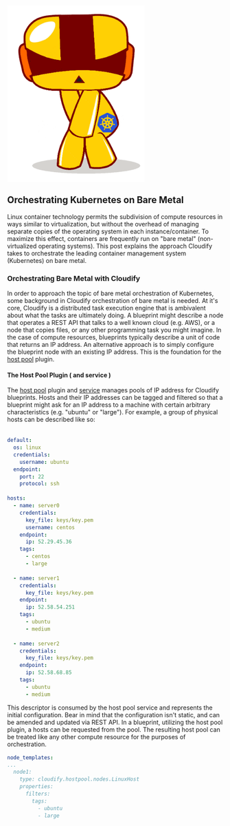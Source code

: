 <img src="https://github.com/dfilppi/posts/blob/master/images/kub-bare/bare.png" width="320px" align="center"/>

## Orchestrating Kubernetes on Bare Metal

Linux container technology permits the subdivision of compute resources in ways similar to virtualization, but without the overhead of managing separate copies of the operating system in each instance/container.  To maximize this effect, containers are frequently run on "bare metal" (non-virtualized operating systems).  This post explains the approach Cloudify takes to orchestrate the leading container management system (Kubernetes) on bare metal.

### Orchestrating Bare Metal with Cloudify

In order to approach the topic of bare metal orchestration of Kubernetes, some background in Cloudify orchestration of bare metal is needed.  At it's core, Cloudify is a distributed task execution engine that is ambivalent about what the tasks are ultimately doing.  A blueprint might describe a node that operates a REST API that talks to a well known cloud (e.g. AWS), or a node that copies files, or any other programming task you might imagine.  In the case of compute resources, blueprints typically describe a unit of code that returns an IP address.  An alternative approach is to simply configure the blueprint node with an existing IP address.  This is the foundation for the [host pool](https://github.com/cloudify-cosmo/cloudify-host-pool-plugin) plugin.

#### The Host Pool Plugin ( and service )

The [host pool](https://github.com/cloudify-cosmo/cloudify-host-pool-plugin) plugin and [service](https://github.com/cloudify-cosmo/cloudify-host-pool-service) manages pools of IP address for Cloudify blueprints.  Hosts and their IP addresses can be tagged and filtered so that a blueprint might ask for an IP address to a machine with certain arbitrary characteristics (e.g. "ubuntu" or "large").  For example, a group of physical hosts can be described like so:

```yaml

default:
  os: linux
  credentials:
    username: ubuntu
  endpoint:
    port: 22
    protocol: ssh

hosts:
  - name: server0
    credentials:
      key_file: keys/key.pem
      username: centos
    endpoint:
      ip: 52.29.45.36
    tags:
      - centos
      - large
    
  - name: server1
    credentials:
      key_file: keys/key.pem
    endpoint:
      ip: 52.58.54.251
    tags:
      - ubuntu
      - medium

  - name: server2
    credentials:
      key_file: keys/key.pem
    endpoint:
      ip: 52.58.68.85
    tags:
      - ubuntu
      - medium
```

This descriptor is consumed by the host pool service and represents the initial configuration.  Bear in mind that the configuration isn't static, and can be amended and updated via REST API.  In a blueprint, utilizing the host pool plugin, a hosts can be requested from the pool.  The resulting host pool can be treated like any other compute resource for the purposes of orchestration.

```yaml
node_templates:
...
  node1:
    type: cloudify.hostpool.nodes.LinuxHost
    properties:
      filters:
        tags:
          - ubuntu
          - large
```

